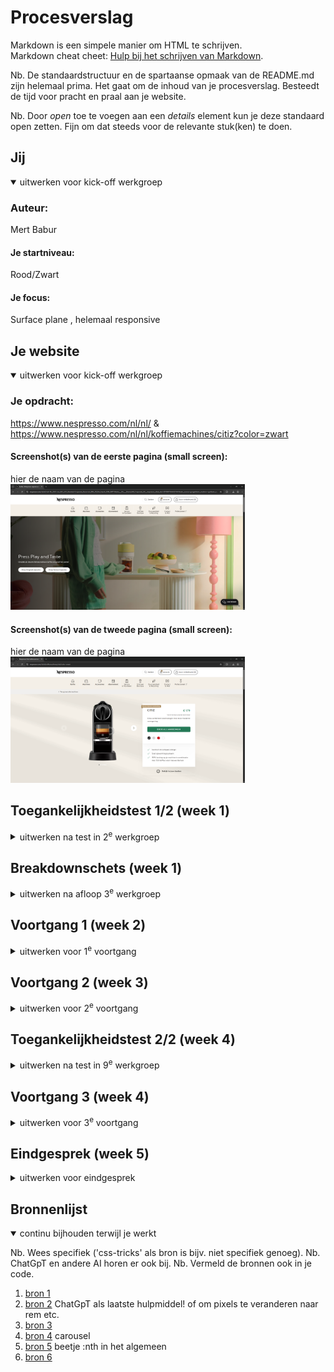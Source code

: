 # Procesverslag
Markdown is een simpele manier om HTML te schrijven.  
Markdown cheat cheet: [Hulp bij het schrijven van Markdown](https://github.com/adam-p/markdown-here/wiki/Markdown-Cheatsheet).

Nb. De standaardstructuur en de spartaanse opmaak van de README.md zijn helemaal prima. Het gaat om de inhoud van je procesverslag. Besteedt de tijd voor pracht en praal aan je website.

Nb. Door *open* toe te voegen aan een *details* element kun je deze standaard open zetten. Fijn om dat steeds voor de relevante stuk(ken) te doen.





## Jij

<details open>
  <summary>uitwerken voor kick-off werkgroep</summary>

  ### Auteur:
  Mert Babur

  #### Je startniveau:
  Rood/Zwart

  #### Je focus:
  Surface plane , helemaal responsive
 
</details>





## Je website

<details open>
  <summary>uitwerken voor kick-off werkgroep</summary>

  ### Je opdracht:
  https://www.nespresso.com/nl/nl/ & https://www.nespresso.com/nl/nl/koffiemachines/citiz?color=zwart 

  #### Screenshot(s) van de eerste pagina (small screen): 
  hier de naam van de pagina  
  <img src="readme-images/homefoto.png" width="375px" alt="nespresso homepage">

  #### Screenshot(s) van de tweede pagina (small screen):
  hier de naam van de pagina  
  <img src="readme-images/2depagina.png" width="375px" alt="nespresso tweede pagina">
 
</details>



## Toegankelijkheidstest 1/2 (week 1)

<details>
  <summary>uitwerken na test in 2<sup>e</sup> werkgroep</summary>

  ### Bevindingen
  Lijst met je bevindingen die in de test naar voren kwamen:

  narrator notities

  Ik heb aan het begin moeite gehad met het opstarten en testen met de shortcuts, uiteindelijk na het aan de praat te krijgen begon het met de TTS (Text to Speech) helemaal boven aan de pagina werkt het goed, hij omcirkelt het woord wat het momenteel aan het oplezen is en herhaalt dat nog een keer, hij herhaalt meerdere woorden na. Vervolgens toen hij bij de navbar aankwam leest hij eerst alles voor wat er in de navbar zit vervolgens herhaalt het weer het omcirkelde woord na het herhalen heeft hij het ook over bewerken waarna hij de link hard op aan het lezen is. Als de narrator lager naar de pagina gaat dan kun je niet meer zien wat hij omcirkelt maar hij blijft wel verder gaan (althans op de Apple site), als het de beurt is van een afbeelding/GIF dan beschrijft het wel wat er op de afbeelding/GIF wordt weergeven.
</details>



## Breakdownschets (week 1)

<details>
  <summary>uitwerken na afloop 3<sup>e</sup> werkgroep</summary>

  ### de hele pagina: 
  <img src="readme-images/schetshome.png" width="375px" alt="breakdown van de hele pagina">

  ### dynamisch deel (bijv menu): 
  <img src="readme-images/dynamisch1.png" width="375px" alt="breakdown van een dynamisch deel">

  ### wellicht nog een dynamisch deel (bijv filter): 
  <img src="readme-images/dynamisch2.png" width="375px" alt="breakdown van nog een dynamisch deel">

</details>





## Voortgang 1 (week 2)

<details>
  <summary>uitwerken voor 1<sup>e</sup> voortgang</summary>

  ### Stand van zaken
  hier dit ging goed & dit was lastig (neem ook screenshots op van delen van je website en code)

  Het plaatsen van de 2 navs en de footer vond ik lastig. Het plaatsen van de svg's is ook best wel vermoeiend. Ik moet nog goed kijken naar de fonts.

  <img src="readme-images/navpagina.png" width="375px" alt="nav">
  <img src="readme-images/footerpagina.png" width="375px" alt="footer">

  ### Agenda voor meeting
  samen met je groepje opstellen

  | student 1      | student 2          | student 3    | student 4        |
  | ---            | ---                | ---          | ---              |
  | dit bespreken  | en dit             | en ik dit    | en dan ik dat    |
  | en dat ook nog | dit als er tijd is | nog een punt | dit wil ik zeker |
  | ...            | ...                | ...          | ...              |


  ### Verslag van meeting
  hier na afloop snel de uitkomsten van de meeting vastleggen

  - punt 1
  - punt 2
  - nog een punt
  - ...

</details>





## Voortgang 2 (week 3)

<details>
  <summary>uitwerken voor 2<sup>e</sup> voortgang</summary>

  ### Stand van zaken
  het stylen van de product pagina is best wel meer vermoeiend dan gedacht


  ### Agenda voor meeting
  samen met je groepje opstellen

  | student 1      | student 2          | student 3    | student 4        |
  | ---            | ---                | ---          | ---              |
  | dit bespreken  | en dit             | en ik dit    | en dan ik dat    |
  | en dat ook nog | dit als er tijd is | nog een punt | dit wil ik zeker |
  | ...            | ...                | ...          | ...              |


  ### Verslag van meeting
  hier na afloop snel de uitkomsten van de meeting vastleggen

  - punt 1
  - punt 2
  - nog een punt
- ...

</details>





## Toegankelijkheidstest 2/2 (week 4)

<details>
  <summary>uitwerken na test in 9<sup>e</sup> werkgroep</summary>

  ### Bevindingen
  Lijst met je bevindingen die in de test naar voren kwamen (geef ook aan wat er verbeterd is):

</details>





## Voortgang 3 (week 4)

<details>
  <summary>uitwerken voor 3<sup>e</sup> voortgang</summary>

  ### Stand van zaken
  hier dit ging goed & dit was lastig (neem ook screenshots op van delen van je website en code)


  ### Agenda voor meeting
  samen met je groepje opstellen

  | student 1      | student 2          | student 3    | student 4        |
  | ---            | ---                | ---          | ---              |
  | dit bespreken  | en dit             | en ik dit    | en dan ik dat    |
  | en dat ook nog | dit als er tijd is | nog een punt | dit wil ik zeker |
  | ...            | ...                | ...          | ...              |


  ### Verslag van meeting
  hier na afloop snel de uitkomsten van de meeting vastleggen

  - punt 1
  - punt 2
  - nog een punt
  - ...

</details>





## Eindgesprek (week 5)

<details>
  <summary>uitwerken voor eindgesprek</summary>

  ### Je uitkomst - karakteristiek screenshots:
  <img src="readme-images/Schermafbeelding 2025-09-29 130220.png" width="375px" alt="uitomst opdracht 1">

  ### Dit ging goed/Heb ik geleerd: 
  Het responsive maken ging best goed, hoewel ik soms wel een beetje tegenslag had heb ik alles zo goed mogelijk proberen na te maken.

  <img src="readme-images/Schermafbeelding 2025-09-29 130422.png" width="375px" alt="top">


  ### Dit was lastig/Is niet gelukt:
  Er zijn verschillende elementen niet gelukt. Wegens tijdsgebrek heb ik het zo gelaten. Waaronder het maken van de samra divs.

  <img src="readme-images/Schermafbeelding 2025-09-29 130609.png" width="375px" alt="bummer">
</details>





## Bronnenlijst

<details open>
  <summary>continu bijhouden terwijl je werkt</summary>

  Nb. Wees specifiek ('css-tricks' als bron is bijv. niet specifiek genoeg). 
  Nb. ChatGpT en andere AI horen er ook bij.
  Nb. Vermeld de bronnen ook in je code.

  1. [bron 1](https://stackoverflow.com/questions/56758098/how-to-position-detail-marker-to-come-after-summary)
  2. [bron 2](https://chatgpt.com/) ChatGpT als laatste hulpmiddel! of om pixels te veranderen naar rem etc.
  3. [bron 3](https://developer.mozilla.org/en-US/docs/Web/CSS/overflow)
  4. [bron 4](https://codepen.io/shooft/pen/QwjQGZe) carousel
  5. [bron 5](https://developer.mozilla.org/en-US/docs/Web/CSS/:nth-last-of-type) beetje :nth in het algemeen
  6. [bron 6](https://developer.mozilla.org/en-US/docs/Web/HTML/Reference/Elements/details)

</details>